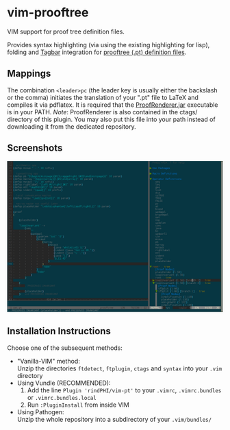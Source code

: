 # vim-prooftree

VIM support for proof tree definition files.

Provides syntax highlighting (via using the existing highlighting for lisp), folding and
[Tagbar](https://github.com/majutsushi/tagbar/) integration for
[prooftree (.pt) definition files](https://github.com/rindPHI/ProofRenderer).

## Mappings

The combination `<leader>pc` (the leader key is usually either the backslash or the comma)
initiates the translation of your ".pt" file to LaTeX and compiles it via pdflatex. It is required
that the [ProofRenderer.jar](https://github.com/rindPHI/ProofRenderer) executable is in your PATH.
*Note*: ProofRenderer is also contained in the ctags/ directory of this plugin. You may also put
this file into your path instead of downloading it from the dedicated repository.

## Screenshots

![Screenshot](Screenshot_1.png?raw=true)

## Installation Instructions

Choose one of the subsequent methods:

* "Vanilla-VIM" method:  
  Unzip the directories `ftdetect`, `ftplugin`, `ctags` and `syntax` into your `.vim` directory
* Using Vundle (RECOMMENDED):  
  1. Add the line `Plugin 'rindPHI/vim-pt'` to your `.vimrc`, `.vimrc.bundles` or `.vimrc.bundles.local`
  2. Run `:PluginInstall` from inside VIM
* Using Pathogen:  
  Unzip the whole repository into a subdirectory of your `.vim/bundles/`
